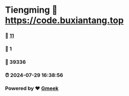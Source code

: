 # Tiengming :link: https://code.buxiantang.top 
### :page_facing_up: [11](https://code.buxiantang.top/tag.html) 
### :speech_balloon: 1 
### :hibiscus: 39336 
### :alarm_clock: 2024-07-29 16:38:56 
### Powered by :heart: [Gmeek](https://github.com/Meekdai/Gmeek)
